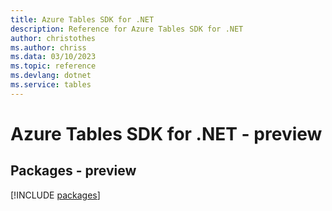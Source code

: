 ```yaml
---
title: Azure Tables SDK for .NET
description: Reference for Azure Tables SDK for .NET
author: christothes
ms.author: chriss
ms.data: 03/10/2023
ms.topic: reference
ms.devlang: dotnet
ms.service: tables
---
```

# Azure Tables SDK for .NET - preview
## Packages - preview
[!INCLUDE [packages](tables-index.md)]